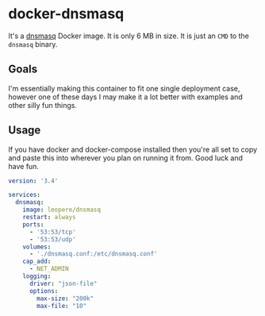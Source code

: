 # docker-dnsmasq

It's a [dnsmasq][dnsmasq] Docker image. It is only 6 MB in size. It is just an `CMD` to the `dnsmasq` binary.

## Goals

I'm essentially making this container to fit one single deployment case, however one of these days I may make it a lot better with examples and other silly fun things.

## Usage

If you have docker and docker-compose installed then you're all set to copy and paste this into wherever you plan on running it from.  Good luck and have fun.

```YAML
version: '3.4'

services:
  dnsmasq:
    image: leopere/dnsmasq
    restart: always
    ports:
      - '53:53/tcp'
      - '53:53/udp'
    volumes:
      - './dnsmasq.conf:/etc/dnsmasq.conf'
    cap_add:
      - NET_ADMIN
    logging:
      driver: "json-file"
      options:
        max-size: "200k"
        max-file: "10"
```

[dnsmasq]: http://www.thekelleys.org.uk/dnsmasq/doc.html

